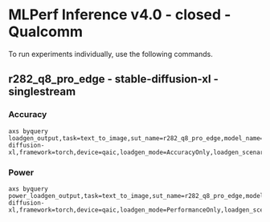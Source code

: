 
# MLPerf Inference v4.0 - closed - Qualcomm

To run experiments individually, use the following commands.

## r282_q8_pro_edge - stable-diffusion-xl - singlestream

### Accuracy  

```
axs byquery loadgen_output,task=text_to_image,sut_name=r282_q8_pro_edge,model_name=stable-diffusion-xl,framework=torch,device=qaic,loadgen_mode=AccuracyOnly,loadgen_scenario=SingleStream
```

### Power 

```
axs byquery power_loadgen_output,task=text_to_image,sut_name=r282_q8_pro_edge,model_name=stable-diffusion-xl,framework=torch,device=qaic,loadgen_mode=PerformanceOnly,loadgen_scenario=SingleStream
```

